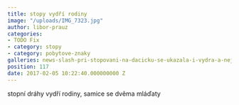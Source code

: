 ```yaml
---
title: stopy vydří rodiny
image: "/uploads/IMG_7323.jpg"
author: libor-prauz
categories:
- TODO Fix
- category: stopy
- category: pobytove-znaky
galleries: news-slash-pri-stopovani-na-dacicku-se-ukazala-i-vydra-a-nejen-tam
position: 117
date: 2017-02-05 10:22:40.000000000 Z
---
```

stopní dráhy vydří rodiny, samice se dvěma mláďaty

